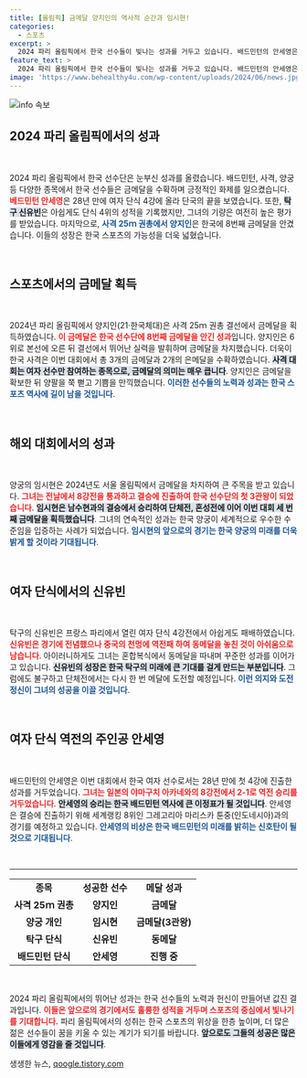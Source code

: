 ```yaml
---
title: [올림픽] 금메달 양지인의 역사적 순간과 임시현!
categories:
  - 스포츠
excerpt: >
  2024 파리 올림픽에서 한국 선수들이 빛나는 성과를 거두고 있습니다. 배드민턴의 안세영은 28년 만에 여자 단식 4강에 진출하고, 사격의 양지인은 8번째 금메달을 획득! 양궁 임시현은 3관왕에 오르며 역대급 성과를 기록했습니다. 클릭하고 자세한 이야기를 확인하세요!
feature_text: >
  2024 파리 올림픽에서 한국 선수들이 빛나는 성과를 거두고 있습니다. 배드민턴의 안세영은 28년 만에 여자 단식 4강에 진출하고, 사격의 양지인은 8번째 금메달을 획득! 양궁 임시현은 3관왕에 오르며 역대급 성과를 기록했습니다. 클릭하고 자세한 이야기를 확인하세요!
image: 'https://www.behealthy4u.com/wp-content/uploads/2024/06/news.jpg'
---
```


<p><img src="https://www.behealthy4u.com/wp-content/uploads/2024/06/news.jpg" alt="info 속보" /></p>

<h2 data-ke-size="size26">2024 파리 올림픽에서의 성과</h2>

<p data-ke-size="size16">&nbsp;</p>

<p>2024 파리 올림픽에서 한국 선수단은 눈부신 성과를 올렸습니다. 배드민턴, 사격, 양궁 등 다양한 종목에서 한국 선수들은 금메달을 수확하며 긍정적인 화제를 일으켰습니다. <b><span style="color: #ee2323;">베드민턴 안세영</span></b>은 28년 만에 여자 단식 4강에 올라 단국의 끝을 보였습니다. 또한, <b><span style="background-color: #21538527;">탁구 신유빈</span></b>은 아쉽게도 단식 4위의 성적을 기록했지만, 그녀의 기량은 여전히 높은 평가를 받았습니다. 마지막으로, <b><span style="color: #1a5490;">사격 25ｍ 권총에서 양지인</span></b>은 한국에 8번째 금메달을 안겼습니다. 이들의 성장은 한국 스포츠의 가능성을 더욱 넓혔습니다.</p>

<p data-ke-size="size16">&nbsp;</p>

<h2 data-ke-size="size26">스포츠에서의 금메달 획득</h2>

<p data-ke-size="size16">&nbsp;</p>

<p>2024년 파리 올림픽에서 양지인(21·한국체대)은 사격 25ｍ 권총 결선에서 금메달을 획득하였습니다. <b><span style="color: #ee2323;">이 금메달은 한국 선수단에 8번째 금메달을 안긴 성과</span></b>입니다. 양지인은 6위로 본선에 오른 뒤 결선에서 뛰어난 실력을 발휘하며 금메달을 차지했습니다. 더욱이 한국 사격은 이번 대회에서 총 3개의 금메달과 2개의 은메달을 수확하였습니다. <b><span style="background-color: #21538527;">사격 대회는 여자 선수만 참여하는 종목으로, 금메달의 의미는 매우 큽니다</span></b>. 양지인은 금메달을 확보한 뒤 양팔을 쭉 뻗고 기쁨을 만끽했습니다. <b><span style="color: #1a5490;">이러한 선수들의 노력과 성과는 한국 스포츠 역사에 길이 남을 것입니다</span></b>.</p>

<p data-ke-size="size16">&nbsp;</p>

<h2 data-ke-size="size26">해외 대회에서의 성과</h2>

<p data-ke-size="size16">&nbsp;</p>

<p>양궁의 임시현은 2024년도 서울 올림픽에서 금메달을 차지하여 큰 주목을 받고 있습니다. <b><span style="color: #ee2323;">그녀는 전날에서 8강전을 통과하고 결승에 진출하여 한국 선수단의 첫 3관왕이 되었습니다</span></b>. <b><span style="background-color: #21538527;">임시현은 남수현과의 결승에서 승리하여 단체전, 혼성전에 이어 이번 대회 세 번째 금메달을 획득했습니다</span></b>. 그녀의 연속적인 성과는 한국 양궁이 세계적으로 우수한 수준임을 입증하는 사례가 되었습니다. <b><span style="color: #1a5490;">임시현의 앞으로의 경기는 한국 양궁의 미래를 더욱 밝게 할 것이라 기대됩니다</span></b>.</p>

<p data-ke-size="size16">&nbsp;</p>

<h2 data-ke-size="size26">여자 단식에서의 신유빈</h2>

<p data-ke-size="size16">&nbsp;</p>

<p>탁구의 신유빈은 프랑스 파리에서 열린 여자 단식 4강전에서 아쉽게도 패배하였습니다. <b><span style="color: #ee2323;">신유빈은 경기에 전념했으나 중국의 천멍에 역전패 하여 동메달을 놓친 것이 아쉬움으로 남습니다</span></b>. 아이러니하게도 그녀는 혼합복식에서 동메달을 따내며 꾸준한 성과를 이어가고 있습니다. <b><span style="background-color: #21538527;">신유빈의 성장은 한국 탁구의 미래에 큰 기대를 걸게 만드는 부분입니다</span></b>. 그럼에도 불구하고 단체전에서는 다시 한 번 메달에 도전할 예정입니다. <b><span style="color: #1a5490;">이런 의지와 도전정신이 그녀의 성공을 이끌 것입니다</span></b>.</p>

<p data-ke-size="size16">&nbsp;</p>

<h2 data-ke-size="size26">여자 단식 역전의 주인공 안세영</h2>

<p data-ke-size="size16">&nbsp;</p>

<p>배드민턴의 안세영은 이번 대회에서 한국 여자 선수로서는 28년 만에 첫 4강에 진출한 성과를 거두었습니다. <b><span style="color: #ee2323;">그녀는 일본의 야마구치 아카네와의 8강전에서 2-1로 역전 승리를 거두었습니다</span></b>. <b><span style="background-color: #21538527;">안세영의 승리는 한국 배드민턴 역사에 큰 이정표가 될 것입니다</span></b>. 안세영은 결승에 진출하기 위해 세계랭킹 8위인 그레고리아 마리스카 툰중(인도네시아)과의 경기를 예정하고 있습니다. <b><span style="color: #1a5490;">안세영의 비상은 한국 배드민턴의 미래를 밝히는 신호탄이 될 것으로 기대됩니다</span></b>.</p>

<p data-ke-size="size16">&nbsp;</p>

<hr>

<table style="width: 100%; border-collapse: collapse;">
    <tr>
        <td style="text-align: center; height: 17px;"><b>종목</b></td>
        <td style="text-align: center; height: 17px;"><b>성공한 선수</b></td>
        <td style="text-align: center; height: 17px;"><b>메달 성과</b></td>
    </tr>
    <tr>
        <td style="text-align: center; height: 17px;"><b>사격 25ｍ 권총</b></td>
        <td style="text-align: center; height: 17px;"><b>양지인</b></td>
        <td style="text-align: center; height: 17px;"><b>금메달</b></td>
    </tr>
    <tr>
        <td style="text-align: center; height: 17px;"><b>양궁 개인</b></td>
        <td style="text-align: center; height: 17px;"><b>임시현</b></td>
        <td style="text-align: center; height: 17px;"><b>금메달(3관왕)</b></td>
    </tr>
    <tr>
        <td style="text-align: center; height: 17px;"><b>탁구 단식</b></td>
        <td style="text-align: center; height: 17px;"><b>신유빈</b></td>
        <td style="text-align: center; height: 17px;"><b>동메달</b></td>
    </tr>
    <tr>
        <td style="text-align: center; height: 17px;"><b>배드민턴 단식</b></td>
        <td style="text-align: center; height: 17px;"><b>안세영</b></td>
        <td style="text-align: center; height: 17px;"><b>진행 중</b></td>
    </tr>
</table>

<p data-ke-size="size16">&nbsp;</p>

<p>2024 파리 올림픽에서의 뛰어난 성과는 한국 선수들의 노력과 헌신이 만들어낸 값진 결과입니다. <b><span style="color: #ee2323;">이들은 앞으로의 경기에서도 훌륭한 성적을 거두며 스포츠의 중심에서 빛나기를 기대합니다.</span></b> 파리 올림픽에서의 성취는 한국 스포츠의 위상을 한층 높이며, 더 많은 젊은 선수들이 꿈을 키울 수 있는 계기가 되기를 바랍니다. <b><span style="background-color: #21538527;">앞으로도 그들의 성공은 많은 이들에게 영감을 줄 것입니다</span></b>.</p>
생생한 뉴스, <a href="https://qoogle.tistory.com" rel="dofollow">qoogle.tistory.com</a>


